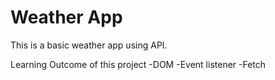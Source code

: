 # Weather App

This is a basic weather app using API.

Learning Outcome of this project
-DOM
-Event listener
-Fetch